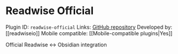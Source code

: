 # Readwise Official

Plugin ID: `readwise-official`
Links: [GitHub repository](https://github.com/readwiseio/obsidian-readwise)
Developed by: [[readwiseio]]
Mobile compatible: [[Mobile-compatible plugins|Yes]]

Official Readwise <-> Obsidian integration
